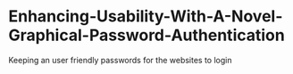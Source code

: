 # Enhancing-Usability-With-A-Novel-Graphical-Password-Authentication
Keeping an user friendly passwords for the websites to login
